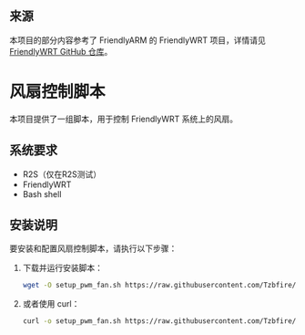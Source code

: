 ## 来源

本项目的部分内容参考了 FriendlyARM 的 FriendlyWRT 项目，详情请见 [FriendlyWRT GitHub 仓库](https://github.com/friendlyarm/friendlywrt)。


# 风扇控制脚本

本项目提供了一组脚本，用于控制 FriendlyWRT 系统上的风扇。

## 系统要求
- R2S（仅在R2S测试）
- FriendlyWRT
- Bash shell

## 安装说明

要安装和配置风扇控制脚本，请执行以下步骤：

1. 下载并运行安装脚本：

   ```sh
   wget -O setup_pwm_fan.sh https://raw.githubusercontent.com/Tzbfire/R2S/main/%E9%A3%8E%E6%89%87%E6%8E%A7%E5%88%B6/setup_pwm_fan.sh && chmod +x setup_pwm_fan.sh && ./setup_pwm_fan.sh

1. 或者使用 curl：

   ```sh
   curl -o setup_pwm_fan.sh https://raw.githubusercontent.com/Tzbfire/R2S/main/%E9%A3%8E%E6%89%87%E6%8E%A7%E5%88%B6/setup_pwm_fan.sh && chmod +x setup_pwm_fan.sh && ./setup_pwm_fan.sh

